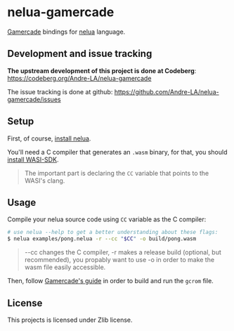 # nelua-gamercade

[Gamercade](https://gamercade.io/) bindings for [nelua](https://nelua.io/) language.

## Development and issue tracking

**The upstream development of this project is done at Codeberg**: https://codeberg.org/Andre-LA/nelua-gamercade

The issue tracking is done at github: https://github.com/Andre-LA/nelua-gamercade/issues

## Setup

First, of course, [install nelua](https://nelua.io/installing/).

You'll need a C compiler that generates an `.wasm` binary, for that, you should [install WASI-SDK](https://github.com/WebAssembly/wasi-sdk/#install).

> The important part is declaring the `CC` variable that points to the WASI's clang.

## Usage

Compile your nelua source code using `CC` variable as the C compiler:

```sh
# use nelua --help to get a better understanding about these flags:
$ nelua examples/pong.nelua -r --cc "$CC" -o build/pong.wasm
```

> --cc changes the C compiler, -r makes a release build (optional, but recommended), you propably want to use -o in order to make the wasm file easily accessible.

Then, follow [Gamercade's guide](https://github.com/gamercade-io/gamercade_console/#bundling-a-game-with-the-editor---how-to-create-a-gcrom-file) in order to
build and run the `gcrom` file.

## License

This projects is licensed under Zlib license.

